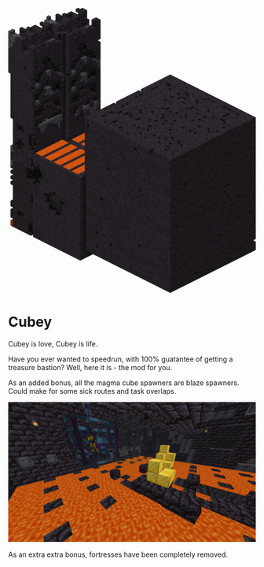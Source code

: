 ![alt text](https://raw.githubusercontent.com/Secondairy/Cubey/master/src/main/resources/icon.png)
# Cubey
Cubey is love, Cubey is life.

Have you ever wanted to speedrun, with 100% guatantee of getting a treasure bastion? Well, here it is - the mod for you.

As an added bonus, all the magma cube spawners are blaze spawners. Could make for some sick routes and task overlaps.

![alt text](https://raw.githubusercontent.com/Secondairy/Cubey/master/src/main/resources/Cubey_Spawner.png)

As an extra extra bonus, fortresses have been completely removed.
